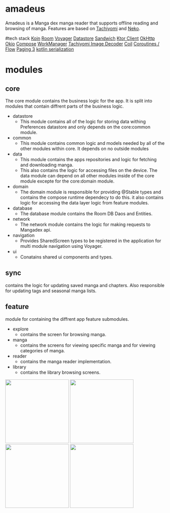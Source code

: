 # amadeus
Amadeus is a Manga dex manga reader that supports offline reading and browsing of manga.
Features are based on [Tachiyomi]("https://tachiyomi.org/") and [Neko]("https://tachiyomi.org/forks/Neko/"). 

#tech stack
[Koin]("https://insert-koin.io/)
[Room]("https://developer.android.com/jetpack/androidx/releases/room")
[Voyager]("https://voyager.adriel.cafe/")
[Datastore]("https://developer.android.com/jetpack/androidx/releases/datastore")
[Sandwich]("https://github.com/skydoves/sandwich")
[Ktor Client]("https://ktor.io/")
[OkHttp]("https://square.github.io/okhttp/")
[Okio]("https://square.github.io/okio/")
[Compose]("https://developer.android.com/jetpack/compose")
[WorkManager]("https://developer.android.com/topic/libraries/architecture/workmanager")
[Tachiyomi Image Decoder]("https://github.com/tachiyomiorg/image-decoder")
[Coil]("https://coil-kt.github.io/coil/")
[Coroutines / Flow]("https://kotlinlang.org/docs/coroutines-overview.html")
[Paging 3]("https://developer.android.com/topic/libraries/architecture/paging/v3-overview")
[kotlin serialization]("https://kotlinlang.org/docs/serialization.html")

# modules

## core 
The core module contains the business logic for the app. It is split into modules that contain diffrent parts of the business logic.
- datastore
  - This module contains all of the logic for storing data withing Preferences datastore and only depends on the core:common module.
- common
  - This module contains common logic and models needed by all of the other modules within core. It depends on no outside modules
- data
  - This module contains the apps repositories and logic for fetching and downloading manga.
  - This also contains the logic for accessing files on the device. The data module can depend on all other modules inside of the core module excepte for the core:domain module.
- domain
  - The domain module is responsible for providing @Stable types and contains the compose runtime dependecy to do this. it also contains logic for accessing the data layer logic from feature modules.
- database
  - The database module contains the Room DB Daos and Entities.
- network
    - The network module contains the logic for making requests to Mangadex api.
- navigation
  - Provides SharedScreen types to be registered in the application for multi module navigation using Voyager.
- ui
  - Conatains shared ui components and types.

## sync
contains the logic for updating saved manga and chapters. Also responsible for updating tags and seasonal manga lists.

## feature
module for containing the diffrent app feature submodules.
- explore
  - contains the screen for browsing manga.
- manga
  - contains the screens for viewing specific manga and for viewing categories of manga.
- reader
  - contains the manga reader implementation.
- library
  - contains the library browsing screens.



<img src="https://github.com/SilvVF/amadeus/assets/98186105/fe8a3c5f-6bdf-4a1e-8372-4d72ebac3f9a" width='200'>
<img src="https://github.com/SilvVF/amadeus/assets/98186105/11e93865-a300-44a3-8bb2-cdf7d4b81ae1" width='200'>
<img src=https://github.com/SilvVF/amadeus/assets/98186105/4d49452b-3ea2-43f0-b5fc-f382e80f7b19" width='200'>
<img src="https://github.com/SilvVF/amadeus/assets/98186105/89b942e8-f0d4-46ed-bd34-cbded5324479" width='200'>

